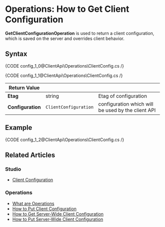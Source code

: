 # Operations: How to Get Client Configuration

**GetClientConfigurationOperation** is used to return a client configuration, which is saved on the server and overrides client behavior. 

## Syntax

{CODE config_1_0@ClientApi\Operations\ClientConfig.cs /}

{CODE config_1_1@ClientApi\Operations\ClientConfig.cs /}

| Return Value | | |
| ------------- | ----- | ---- |
| **Etag** | string | Etag of configuration |
| **Configuration** | `ClientConfiguration` | configuration which will be used by the client API |

## Example

{CODE config_1_2@ClientApi\Operations\ClientConfig.cs /}

## Related Articles

### Studio

- [Client Configuration](../../../../studio/server/client-configuration)

### Operations

- [What are Operations](../../../../client-api/operations/what-are-operations)
- [How to Put Client Configuration](../../../../client-api/operations/maintenance/configuration/put-client-configuration)
- [How to Get Server-Wide Client Configuration](../../../../client-api/operations/server-wide/configuration/get-serverwide-client-configuration)
- [How to Put Server-Wide Client Configuration](../../../../client-api/operations/server-wide/configuration/put-serverwide-client-configuration)
